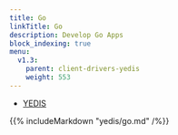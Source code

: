 ```yaml
---
title: Go
linkTitle: Go
description: Develop Go Apps
block_indexing: true
menu:
  v1.3:
    parent: client-drivers-yedis
    weight: 553
---
```


<ul class="nav nav-tabs nav-tabs-yb">
  <li>
    <a href="#yedis" class="nav-link" id="yedis-tab" data-toggle="tab" role="tab" aria-controls="yedis" aria-selected="false">
      <i class="icon-redis" aria-hidden="true"></i>
      YEDIS
    </a>
  </li>
</ul>

<div class="tab-content">
  <div id="yedis" class="tab-pane fade show active" role="tabpanel" aria-labelledby="yedis-tab">
    {{% includeMarkdown "yedis/go.md" /%}}
  </div>
</div>
